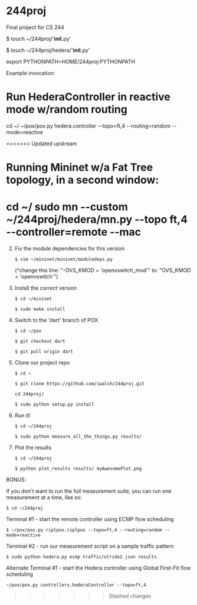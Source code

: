 # 244proj
Final project for CS 244


$ touch ~/244proj/'__init__.py'

$ touch ~/244proj/hedera/'__init__.py'

export PYTHONPATH=$HOME/244proj:$PYTHONPATH

Example invocation:

# Run HederaController in reactive mode w/random routing
cd ~/
~/pox/pox.py hedera.controller --topo=ft,4 --routing=random --mode=reactive

<<<<<<< Updated upstream
# Running Mininet w/a Fat Tree topology, in a second window:
cd ~/
sudo mn --custom ~/244proj/hedera/mn.py --topo ft,4 --controller=remote --mac
=======
2. Fix the module dependencies for this version

    `$ vim ~/mininet/mininet/moduledeps.py`

    (^change this line: "-OVS_KMOD = 'openvswitch_mod'"
                    to: "OVS_KMOD = 'openvswitch'")

3. Install the correct version

    `$ cd ~/mininet`

    `$ sudo make install`

4. Switch to the 'dart' branch of POX

    `$ cd ~/pox`

    `$ git checkout dart`

    `$ git pull origin dart`

5. Clone our project repo

    `$ cd ~`

    `$ git clone https://github.com/iwalsh/244proj.git`

    `cd 244proj/`

    `$ sudo python setup.py install`

6. Run it!

    `$ cd ~/244proj`

    `$ sudo python measure_all_the_things.py results/`

7. Plot the results

    `$ cd ~/244proj`

    `$ python plot_results results/ myAwesomePlot.png`

BONUS:

If you don't want to run the full measurement suite, you can run one measurement
at a time, like so:

`$ cd ~/244proj`

Terminal #1 - start the remote controller using ECMP flow scheduling

`$ ~/pox/pox.py riplpox.riplpox --topo=ft,4 --routing=random --mode=reactive`

Terminal #2 - run our measurement script on a sample traffic pattern

`$ sudo python hedera.py ecmp traffic/stride2.json results`

Alternate Terminal #1 - start the Hedera controller using Global First-Fit flow scheduling

`~/pox/pox.py controllers.hederaController --topo=ft,4`
>>>>>>> Stashed changes
